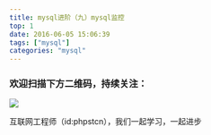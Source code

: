 ```yaml
---
title: mysql进阶（九）mysql监控
top: 1
date: 2016-06-05 15:06:39
tags: ["mysql"]
categories: "mysql"
---
```



### 欢迎扫描下方二维码，持续关注：
![](https://ww1.sinaimg.cn/large/a616b9a4gy1g4xzv954a4j20760763yo.jpg)

互联网工程师（id:phpstcn），我们一起学习，一起进步